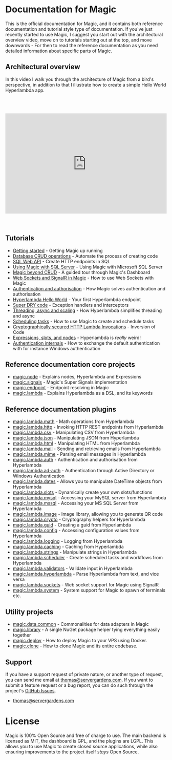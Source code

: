 
# Documentation for Magic

This is the official documentation for Magic, and it contains both reference documentation
and tutorial style type of documentation. If you've just recently started to use Magic, I
suggest you start out with the architectural overview video, move on to tutorials starting
out at the top, and move downwards - For then to read the reference documentation as you need
detailed information about specific parts of Magic.

## Architectural overview

In this video I walk you through the architecture of Magic from a bird's perspective, in addition
to that I illustrate how to create a simple Hello World Hyperlambda app.

<div style="position:relative; padding-bottom:56.25%; padding-top:30px; height:0; overflow:hidden;margin-top:4rem;margin-bottom:4rem;">
<iframe width="560" height="315" style="position:absolute; top:0; left:0; width:100%; height:100%;" src="https://www.youtube.com/embed/FK0rcAEWtV8" frameborder="0" allow="accelerometer; autoplay; encrypted-media; gyroscope; picture-in-picture" allowfullscreen></iframe>
</div>

## Tutorials

* [Getting started](/tutorials/getting-started/) - Getting Magic up running
* [Database CRUD operations](/tutorials/database-crud/) - Automate the process of creating code
* [SQL Web API](/tutorials/sql-web-api/) - Create HTTP endpoints in SQL
* [Using Magic with SQL Server](/tutorials/sql-server/) - Using Magic with Microsoft SQL Server
* [Magic beyond CRUD](/tutorials/cloud-ide/) - A guided tour through Magic's Dashboard
* [Web Sockets and SignalR in Magic](/tutorials/web-sockets/) - How to use Web Sockets with Magic
* [Authentication and authorisation](/tutorials/auth/) - How Magic solves authentication and authorisation
* [Hyperlambda Hello World](/tutorials/hello-world-endpoint/) - Your first Hyperlambda endpoint
* [Super DRY code](/tutorials/super-dry/) - Exception handlers and interceptors
* [Threading, async and scaling](/tutorials/threading/) - How Hyperlambda simplifies threading and async
* [Scheduling tasks](/tutorials/task-scheduler/) - How to use Magic to create and schedule tasks
* [Cryptographically secured HTTP Lambda Invocations](/tutorials/crypto-lambda-http/) - Inversion of Code
* [Expressions, slots, and nodes](/tutorials/expressions-slots-nodes/) - Hyperlambda is *really* weird!
* [Authentication internals](/tutorials/auth-internals/) - How to exchange the default authentication with for instance Windows authentication

## Reference documentation core projects

* [magic.node](/documentation/magic.node/) - Explains nodes, Hyperlambda and Expressions
* [magic.signals](/documentation/magic.signals/) - Magic's Super Signals implementation
* [magic.endpoint](/documentation/magic.endpoint/) - Endpoint resolving in Magic
* [magic.lambda](/documentation/magic.lambda/) - Explains Hyperlambda as a DSL, and its keywords

## Reference documentation plugins

* [magic.lambda.math](/documentation/magic.lambda.math/) - Math operations from Hyperlambda
* [magic.lambda.http](/documentation/magic.lambda.http/) - Invoking HTTP REST endpoints from Hyperlambda
* [magic.lambda.csv](/documentation/magic.lambda.csv/) - Manipulating CSV from Hyperlambda
* [magic.lambda.json](/documentation/magic.lambda.json/) - Manipulating JSON from Hyperlambda
* [magic.lambda.html](/documentation/magic.lambda.html/) - Manipulating HTML from Hyperlambda
* [magic.lambda.mail](/documentation/magic.lambda.mail/) - Sending and retrieving emails from Hyperlambda
* [magic.lambda.mime](/documentation/magic.lambda.mime/) - Parsing email messages in Hyperlambda
* [magic.lambda.auth](/documentation/magic.lambda.auth/) - Authentication and authorisation from Hyperlambda
* [magic.lambda.ad-auth](/documentation/magic.lambda.ad-auth/) - Authentication through Active Directory or Windows Authentication
* [magic.lambda.dates](/documentation/magic.lambda.dates/) - Allows you to manipulate DateTime objects from Hyperlambda
* [magic.lambda.slots](/documentation/magic.lambda.slots/) - Dynamically create your own slots/functions
* [magic.lambda.mysql](/documentation/magic.lambda.mysql/) - Accessing your MySQL server from Hyperlambda
* [magic.lambda.mssql](/documentation/magic.lambda.mssql/) - Accessing your MS SQL Server from Hyperlambda
* [magic.lambda.image](/documentation/magic.lambda.image/) - Image library, allowing you to generate QR code
* [magic.lambda.crypto](/documentation/magic.lambda.crypto/) - Cryptography helpers for Hyperlambda
* [magic.lambda.guid](/documentation/magic.lambda.guid/) - Creating a guid from Hyperlambda
* [magic.lambda.config](/documentation/magic.lambda.config/) - Accessing configuration values from Hyperlambda
* [magic.lambda.logging](/documentation/magic.lambda.logging/) - Logging from Hyperlambda
* [magic.lambda.caching](/documentation/magic.lambda.caching/) - Caching from Hyperlambda
* [magic.lambda.strings](/documentation/magic.lambda.strings/) - Manipulate strings in Hyperlambda
* [magic.lambda.scheduler](/documentation/magic.lambda.scheduler/) - Create scheduled tasks and workflows from Hyperlambda
* [magic.lambda.validators](/documentation/magic.lambda.validators/) - Validate input in Hyperlambda
* [magic.lambda.hyperlambda](/documentation/magic.lambda.hyperlambda/) - Parse Hyperlambda from text, and vice versa
* [magic.lambda.sockets](/documentation/magic.lambda.sockets/) - Web socket support for Magic using SignalR
* [magic.lambda.system](/documentation/magic.lambda.system/) - System support for Magic to spawn of terminals etc.

## Utility projects

* [magic.data.common](/documentation/magic.data.common/) - Commonalities for data adapters in Magic
* [magic.library](/documentation/magic.library/) - A single NuGet package helper tying everything easily together
* [magic.deploy](/documentation/magic.deploy/) - How to deploy Magic to your VPS using Docker.
* [magic.clone](/documentation/magic.clone/) - How to clone Magic and its entire codebase.

## Support

If you have a support request of private nature, or another type of request, you can send me
email at [thomas@servergardens.com](mailto:thomas@servergardens.com). If you want to submit a
feature request or a bug report, you can do such through the project's
[GitHub Issues](https://github.com/polterguy/magic/issues).

* [thomas@servergardens.com](mailto:thomas@servergardens.com)

# License

Magic is 100% Open Source and free of charge to use. The main backend is licensed as MIT, the dashboard is GPL,
and the plugins are LGPL. This allows you to use Magic to create closed source applications, while also
ensuring improvements to the project itself *stays* Open Source.
